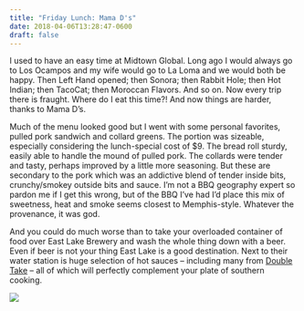 ```yaml
---
title: "Friday Lunch: Mama D's"
date: 2018-04-06T13:28:47-0600
draft: false
---
```






I used to have an easy time at Midtown Global. Long ago I would always go to Los Ocampos and my wife would go to La Loma and we would both be happy. Then Left Hand opened; then Sonora; then Rabbit Hole; then Hot Indian; then TacoCat; then Moroccan Flavors. And so on. Now every trip there is fraught. Where do I eat this time?! And now things are harder, thanks to Mama D’s.

Much of the menu looked good but I went with some personal favorites, pulled pork sandwich and collard greens. The portion was sizeable, especially considering the lunch-special cost of $9\. The bread roll sturdy, easily able to handle the mound of pulled pork. The collards were tender and tasty, perhaps improved by a little more seasoning. But these are secondary to the pork which was an addictive blend of tender inside bits, crunchy/smokey outside bits and sauce. I’m not a BBQ geography expert so pardon me if I get this wrong, but of the BBQ I’ve had I’d place this mix of sweetness, heat and smoke seems closest to Memphis-style. Whatever the provenance, it was god.

And you could do much worse than to take your overloaded container of food over East Lake Brewery and wash the whole thing down with a beer. Even if beer is not your thing East Lake is a good destination. Next to their water station is huge selection of hot sauces – including many from [Double Take](http://www.doubletakesalsa.com) – all of which will perfectly complement your plate of southern cooking.

![](/images/2018/e38a8c3241.jpg)



